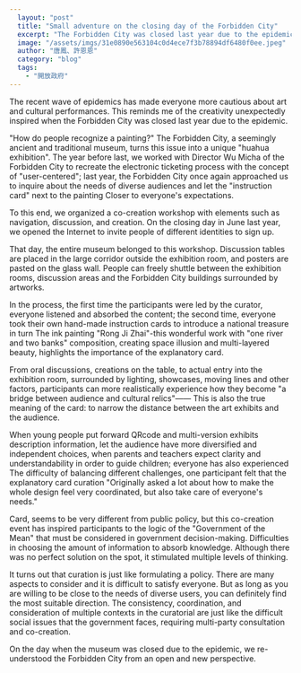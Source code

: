 ```yaml
---
  layout: "post"
  title: "Small adventure on the closing day of the Forbidden City"
  excerpt: "The Forbidden City was closed last year due to the epidemic, giving us the opportunity to re-recognize it from a new perspective."
  image: "/assets/imgs/31e0890e563104c0d4ece7f3b78894df6480f0ee.jpeg"
  author: "唐鳳、許恩恩"
  category: "blog"
  tags: 
    - "開放政府"
---
```




The recent wave of epidemics has made everyone more cautious about art and cultural performances. This reminds me of the creativity unexpectedly inspired when the Forbidden City was closed last year due to the epidemic. 

"How do people recognize a painting?" The Forbidden City, a seemingly ancient and traditional museum, turns this issue into a unique "huahua exhibition". The year before last, we worked with Director Wu Micha of the Forbidden City to recreate the electronic ticketing process with the concept of "user-centered"; last year, the Forbidden City once again approached us to inquire about the needs of diverse audiences and let the "instruction card" next to the painting Closer to everyone's expectations. 
 
To this end, we organized a co-creation workshop with elements such as navigation, discussion, and creation. On the closing day in June last year, we opened the Internet to invite people of different identities to sign up. 
 
 That day, the entire museum belonged to this workshop. Discussion tables are placed in the large corridor outside the exhibition room, and posters are pasted on the glass wall. People can freely shuttle between the exhibition rooms, discussion areas and the Forbidden City buildings surrounded by artworks. 
 
In the process, the first time the participants were led by the curator, everyone listened and absorbed the content; the second time, everyone took their own hand-made instruction cards to introduce a national treasure in turn The ink painting "Rong Ji Zhai"-this wonderful work with "one river and two banks" composition, creating space illusion and multi-layered beauty, highlights the importance of the explanatory card. 
 
From oral discussions, creations on the table, to actual entry into the exhibition room, surrounded by lighting, showcases, moving lines and other factors, participants can more realistically experience how they become "a bridge between audience and cultural relics"—— This is also the true meaning of the card: to narrow the distance between the art exhibits and the audience. 
 
When young people put forward QRcode and multi-version exhibits description information, let the audience have more diversified and independent choices, when parents and teachers expect clarity and understandability in order to guide children; everyone has also experienced The difficulty of balancing different challenges, one participant felt that the explanatory card curation "Originally asked a lot about how to make the whole design feel very coordinated, but also take care of everyone's needs." 
 
 Card, seems to be very different from public policy, but this co-creation event has inspired participants to the logic of the "Government of the Mean" that must be considered in government decision-making. Difficulties in choosing the amount of information to absorb knowledge. Although there was no perfect solution on the spot, it stimulated multiple levels of thinking. 
 
It turns out that curation is just like formulating a policy. There are many aspects to consider and it is difficult to satisfy everyone. But as long as you are willing to be close to the needs of diverse users, you can definitely find the most suitable direction. The consistency, coordination, and consideration of multiple contexts in the curatorial are just like the difficult social issues that the government faces, requiring multi-party consultation and co-creation. 
 
On the day when the museum was closed due to the epidemic, we re-understood the Forbidden City from an open and new perspective. 



